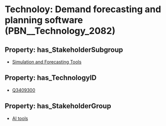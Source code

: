 # Technoloy: __Demand forecasting and planning software__ (PBN__Technology_2082)

## Property: has_StakeholderSubgroup

* [Simulation and Forecasting Tools](PBN__TechSubgroup_0)

## Property: has_TechnologyID

* [Q3409300](Q3409300)

## Property: has_StakeholderGroup

* [AI tools](PBN__TechGroup_0)

